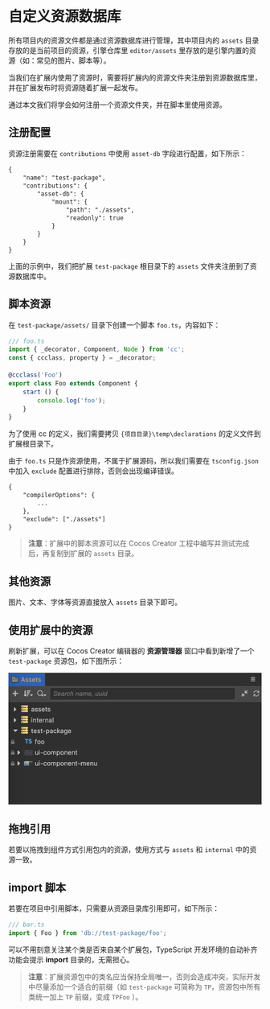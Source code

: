 # 自定义资源数据库

所有项目内的资源文件都是通过资源数据库进行管理，其中项目内的 `assets` 目录存放的是当前项目的资源，引擎仓库里 `editor/assets` 里存放的是引擎内置的资源（如：常见的图片、脚本等）。

当我们在扩展内使用了资源时，需要将扩展内的资源文件夹注册到资源数据库里，并在扩展发布时将资源随着扩展一起发布。

通过本文我们将学会如何注册一个资源文件夹，并在脚本里使用资源。

## 注册配置

资源注册需要在 `contributions` 中使用 `asset-db` 字段进行配置，如下所示：

```json5
{
    "name": "test-package",
    "contributions": {
        "asset-db": {
            "mount": {
                "path": "./assets",
                "readonly": true
            }
        }
    }
}
```

上面的示例中，我们把扩展 `test-package` 根目录下的 `assets` 文件夹注册到了资源数据库中。

## 脚本资源

在 `test-package/assets/` 目录下创建一个脚本 `foo.ts`，内容如下：

```typescript
/// foo.ts
import { _decorator, Component, Node } from 'cc';
const { ccclass, property } = _decorator;
 
@ccclass('Foo')
export class Foo extends Component {
    start () {
        console.log('foo');
    }
}
```

为了使用 cc 的定义，我们需要拷贝 `{项目目录}\temp\declarations` 的定义文件到扩展根目录下。

由于 `foo.ts` 只是作资源使用，不属于扩展源码，所以我们需要在 `tsconfig.json` 中加入 `exclude` 配置进行排除，否则会出现编译错误。

```json5
{
    "compilerOptions": { 
        ... 
    },
    "exclude": ["./assets"]
}
```

> **注意**：扩展中的脚本资源可以在 Cocos Creator 工程中编写并测试完成后，再复制到扩展的 `assets` 目录。

## 其他资源

图片、文本、字体等资源直接放入 `assets` 目录下即可。

## 使用扩展中的资源

刷新扩展，可以在 Cocos Creator 编辑器的 **资源管理器** 窗口中看到新增了一个 `test-package` 资源包，如下图所示：

![extension-database](./image/extension-database.png)

## 拖拽引用

若要以拖拽到组件方式引用包内的资源，使用方式与 `assets` 和 `internal` 中的资源一致。

## import 脚本

若要在项目中引用脚本，只需要从资源目录库引用即可，如下所示：

```typescript
/// bar.ts
import { Foo } from 'db://test-package/foo';
```

可以不用刻意关注某个类是否来自某个扩展包，TypeScript 开发环境的自动补齐功能会提示 **import** 目录的，无需担心。

> **注意**：扩展资源包中的类名应当保持全局唯一，否则会造成冲突，实际开发中尽量添加一个适合的前缀（如 `test-package` 可简称为 `TP`，资源包中所有类统一加上 `TP` 前缀，变成 `TPFoo` ）。
